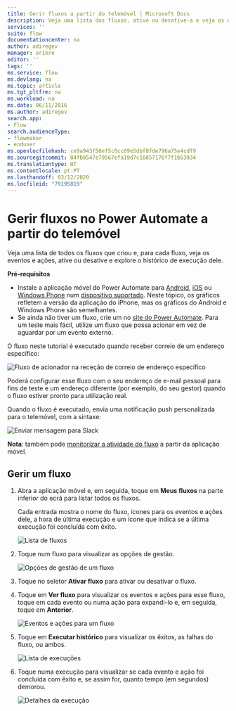 ```yaml
---
title: Gerir fluxos a partir do telemóvel | Microsoft Docs
description: Veja uma lista dos fluxos, ative ou desative-a e veja os eventos, ações e histórico de execução de cada fluxo
services: ''
suite: flow
documentationcenter: na
author: adiregev
manager: erikre
editor: ''
tags: ''
ms.service: flow
ms.devlang: na
ms.topic: article
ms.tgt_pltfrm: na
ms.workload: na
ms.date: 06/11/2016
ms.author: adiregev
search.app:
- Flow
search.audienceType:
- flowmaker
- enduser
ms.openlocfilehash: ce9a943f50ef5c8cc69e5dbf8fde796a75e4cdf9
ms.sourcegitcommit: 84fb0547e79567efa19d7c16857176f7f1b53934
ms.translationtype: HT
ms.contentlocale: pt-PT
ms.lasthandoff: 03/12/2020
ms.locfileid: "79195819"
---
```

# <a name="manage-flows-in-power-automate-from-your-phone"></a>Gerir fluxos no Power Automate a partir do telemóvel

Veja uma lista de todos os fluxos que criou e, para cada fluxo, veja os eventos e ações, ative ou desative e explore o histórico de execução dele.

**Pré-requisitos**

* Instale a aplicação móvel do Power Automate para [Android](https://aka.ms/flowmobiledocsandroid), [iOS](https://aka.ms/flowmobiledocsios) ou [Windows Phone](https://aka.ms/flowmobilewindows) num [dispositivo suportado](getting-started.md#use-the-mobile-app). Neste tópico, os gráficos refletem a versão da aplicação do iPhone, mas os gráficos do Android e Windows Phone são semelhantes.
* Se ainda não tiver um fluxo, crie um no [site do Power Automate](https://flow.microsoft.com/). Para um teste mais fácil, utilize um fluxo que possa acionar em vez de aguardar por um evento externo.

O fluxo neste tutorial é executado quando receber correio de um endereço específico:

![Fluxo de acionador na receção de correio de endereço específico](./media/mobile-manage-flows/create-trigger.png)

Poderá configurar esse fluxo com o seu endereço de e-mail pessoal para fins de teste e um endereço diferente (por exemplo, do seu gestor) quando o fluxo estiver pronto para utilização real.

Quando o fluxo é executado, envia uma notificação push personalizada para o telemóvel, com a sintaxe:

![Enviar mensagem para Slack](./media/mobile-manage-flows/create-event.png)

**Nota**: também pode [monitorizar a atividade do fluxo](mobile-monitor-activity.md) a partir da aplicação móvel.

## <a name="manage-a-flow"></a>Gerir um fluxo
1. Abra a aplicação móvel e, em seguida, toque em **Meus fluxos** na parte inferior do ecrã para listar todos os fluxos.
   
    Cada entrada mostra o nome do fluxo, ícones para os eventos e ações dele, a hora de última execução e um ícone que indica se a última execução foi concluída com êxito.
   
    ![Lista de fluxos](./media/mobile-manage-flows/flow-list.png)
2. Toque num fluxo para visualizar as opções de gestão.
   
    ![Opções de gestão de um fluxo](./media/mobile-manage-flows/flow-details.png)
3. Toque no seletor **Ativar fluxo** para ativar ou desativar o fluxo.
4. Toque em **Ver fluxo** para visualizar os eventos e ações para esse fluxo, toque em cada evento ou numa ação para expandi-lo e, em seguida, toque em **Anterior**.
   
    ![Eventos e ações para um fluxo](./media/mobile-manage-flows/flow-event-action.png)
5. Toque em **Executar histórico** para visualizar os êxitos, as falhas do fluxo, ou ambos.
   
    ![Lista de execuções](./media/mobile-manage-flows/history-mixed.png)
6. Toque numa execução para visualizar se cada evento e ação foi concluída com êxito e, se assim for, quanto tempo (em segundos) demorou.
   
    ![Detalhes da execução](./media/mobile-manage-flows/flow-run.png)


